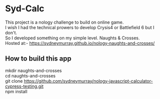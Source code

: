 # Syd-Calc
This project is a nology challenge to build on online game. \
I wish I had the technical prowers to develop Crysis4 or Battlefield 6 but I don't. \
So I developed something on my simple level. Naughts & Crosses. \
Hosted at:- https://sydneymurray.github.io/nology-naughts-and-crosses/

## How to build this app
mkdir naughts-and-crosses \
cd naughts-and-crosses \
git clone https://github.com/sydneymurray/nology-javascript-calculator-cypress-testing.git \
npm install


